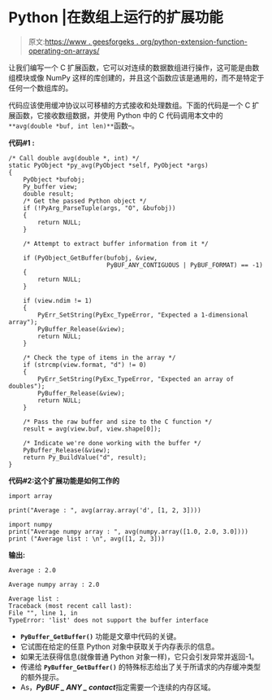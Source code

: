 # Python |在数组上运行的扩展功能

> 原文:[https://www . geesforgeks . org/python-extension-function-operating-on-arrays/](https://www.geeksforgeeks.org/python-extension-function-operating-on-arrays/)

让我们编写一个 C 扩展函数，它可以对连续的数据数组进行操作，这可能是由数组模块或像 NumPy 这样的库创建的，并且这个函数应该是通用的，而不是特定于任何一个数组库的。

代码应该使用缓冲协议以可移植的方式接收和处理数组。下面的代码是一个 C 扩展函数，它接收数组数据，并使用 Python 中的 C 代码调用本文中的`**avg(double *buf, int len)**`函数–。

**代码#1 :**

```
/* Call double avg(double *, int) */
static PyObject *py_avg(PyObject *self, PyObject *args)
{
    PyObject *bufobj;
    Py_buffer view;
    double result;
    /* Get the passed Python object */
    if (!PyArg_ParseTuple(args, "O", &bufobj))
    {
        return NULL;
    }

    /* Attempt to extract buffer information from it */

    if (PyObject_GetBuffer(bufobj, &view,
                           PyBUF_ANY_CONTIGUOUS | PyBUF_FORMAT) == -1)
    {
        return NULL;
    }

    if (view.ndim != 1)
    {
        PyErr_SetString(PyExc_TypeError, "Expected a 1-dimensional array");
        PyBuffer_Release(&view);
        return NULL;
    }

    /* Check the type of items in the array */
    if (strcmp(view.format, "d") != 0)
    {
        PyErr_SetString(PyExc_TypeError, "Expected an array of doubles");
        PyBuffer_Release(&view);
        return NULL;
    }

    /* Pass the raw buffer and size to the C function */
    result = avg(view.buf, view.shape[0]);

    /* Indicate we're done working with the buffer */
    PyBuffer_Release(&view);
    return Py_BuildValue("d", result);
}
```

**代码#2:这个扩展功能是如何工作的**

```
import array

print("Average : ", avg(array.array('d', [1, 2, 3])))

import numpy
print("Average numpy array : ", avg(numpy.array([1.0, 2.0, 3.0])))
print ("Average list : \n", avg([1, 2, 3]))
```

**输出:**

```
Average : 2.0

Average numpy array : 2.0
```

```
Average list : 
Traceback (most recent call last):
File "", line 1, in 
TypeError: 'list' does not support the buffer interface

```

*   **`PyBuffer_GetBuffer()`** 功能是文章中代码的关键。
*   它试图在给定的任意 Python 对象中获取关于内存表示的信息。
*   如果无法获得信息(就像普通 Python 对象一样)，它只会引发异常并返回-1。
*   传递给 **`PyBuffer_GetBuffer()`** 的特殊标志给出了关于所请求的内存缓冲类型的额外提示。
*   As，***PyBUF _ ANY _ contact***指定需要一个连续的内存区域。